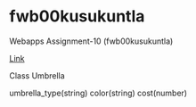 # fwb00kusukuntla

Webapps Assignment-10 (fwb00kusukuntla)

[Link](https://fwb00kusukuntla.herokuapp.com/)

Class Umbrella

umbrella_type(string)
color(string)
cost(number)

